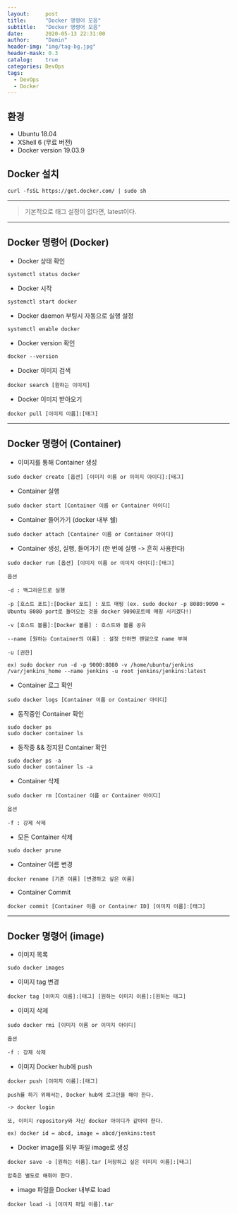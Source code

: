 ```yaml
---
layout:     post
title:      "Docker 명령어 모음"
subtitle:   "Docker 명령어 모음"
date:       2020-05-13 22:31:00
author:     "Damin"
header-img: "img/tag-bg.jpg"
header-mask: 0.3
catalog:    true
categories: DevOps
tags:
  - DevOps
  - Docker
---
```


## 환경

- Ubuntu 18.04
- XShell 6 (무료 버전)
- Docker version 19.03.9

## Docker 설치

~~~
curl -fsSL https://get.docker.com/ | sudo sh
~~~

---

> 기본적으로 태그 설정이 없다면, latest이다.

---

## Docker 명령어 (Docker)

- Docker 상태 확인

~~~
systemctl status docker
~~~

- Docker 시작

~~~
systemctl start docker
~~~

- Docker daemon 부팅시 자동으로 실행 설정

~~~
systemctl enable docker
~~~

- Docker version 확인

~~~
docker --version
~~~

- Docker 이미지 검색

~~~
docker search [원하는 이미지]
~~~

- Docker 이미지 받아오기

~~~
docker pull [이미지 이름]:[태그]
~~~

---

## Docker 명령어 (Container)

- 이미지를 통해 Container 생성

~~~
sudo docker create [옵션] [이미지 이름 or 이미지 아이디]:[태그]
~~~

- Container 실행

~~~
sudo docker start [Container 이름 or Container 아이디]
~~~

- Container 들어가기 (docker 내부 쉘)

~~~
sudo docker attach [Container 이름 or Container 아이디]
~~~

- Container 생성, 실행, 들어가기 (한 번에 실행 -> 흔히 사용한다)

~~~
sudo docker run [옵션] [이미지 이름 or 이미지 아이디]:[태그]

옵션

-d : 백그라운드로 실행

-p [호스트 포트]:[Docker 포트] : 포트 매핑 (ex. sudo docker -p 8080:9090 = Ubuntu 8080 port로 들어오는 것을 docker 9090포트에 매핑 시키겠다!)

-v [호스트 볼륨]:[Docker 볼륨] : 호스트와 볼륨 공유

--name [원하는 Container의 이름] : 설정 안하면 랜덤으로 name 부여

-u [권한]

ex) sudo docker run -d -p 9000:8080 -v /home/ubuntu/jenkins /var/jenkins_home --name jenkins -u root jenkins/jenkins:latest
~~~

- Container 로그 확인

~~~
sudo docker logs [Container 이름 or Container 아이디]
~~~

- 동작중인 Container 확인

~~~
sudo docker ps
sudo docker container ls
~~~

- 동작중 && 정지된 Container 확인

~~~
sudo docker ps -a
sudo docker container ls -a
~~~

- Container 삭제

~~~
sudo docker rm [Container 이름 or Container 아이디]

옵션

-f : 강제 삭제
~~~

- 모든 Container 삭제

~~~
sudo docker prune
~~~

- Container 이름 변경

~~~
docker rename [기존 이름] [변경하고 싶은 이름]
~~~

- Container Commit

~~~
docker commit [Container 이름 or Container ID] [이미지 이름]:[태그]
~~~

---

## Docker 명령어 (image)

- 이미지 목록

~~~
sudo docker images
~~~

- 이미지 tag 변경

~~~
docker tag [이미지 이름]:[태그] [원하는 이미지 이름]:[원하는 태그]
~~~

- 이미지 삭제

~~~
sudo docker rmi [이미지 이름 or 이미지 아이디]

옵션

-f : 강제 삭제
~~~

- 이미지 Docker hub에 push

~~~
docker push [이미지 이름]:[태그]

push를 하기 위해서는, Docker hub에 로그인을 해야 한다.

-> docker login

또, 이미지 repository와 자신 docker 아이디가 같아야 한다.

ex) docker id = abcd, image = abcd/jenkins:test
~~~

- Docker image를 외부 파일 image로 생성

~~~
docker save -o [원하는 이름].tar [저장하고 싶은 이미지 이름]:[태그]

압축은 별도로 해줘야 한다.
~~~

- image 파일을 Docker 내부로 load

~~~
docker load -i [이미지 파일 이름].tar
~~~

<script src="https://utteranc.es/client.js" repo="damin8/blog-comment" issue-term="title" label="Comment" theme="github-light" crossorigin="anonymous" async>
</script>
